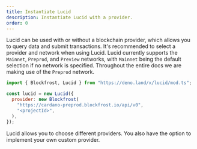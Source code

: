 ```yaml
---
title: Instantiate Lucid
description: Instantiate Lucid with a provider.
order: 0
---
```


Lucid can be used with or without a blockchain provider, which allows you to
query data and submit transactions. It's recommended to select a provider and
network when using Lucid. Lucid currently supports the `Mainnet`, `Preprod`, and
`Preview` networks, with `Mainnet` being the default selection if no network is
specified. Throughout the entire docs we are making use of the `Preprod`
network.

```js
import { Blockfrost, Lucid } from "https://deno.land/x/lucid/mod.ts";

const lucid = new Lucid({
  provider: new Blockfrost(
    "https://cardano-preprod.blockfrost.io/api/v0",
    "<projectId>",
  ),
});
```

Lucid allows you to choose different providers. You also have the option to
implement your own custom provider.
